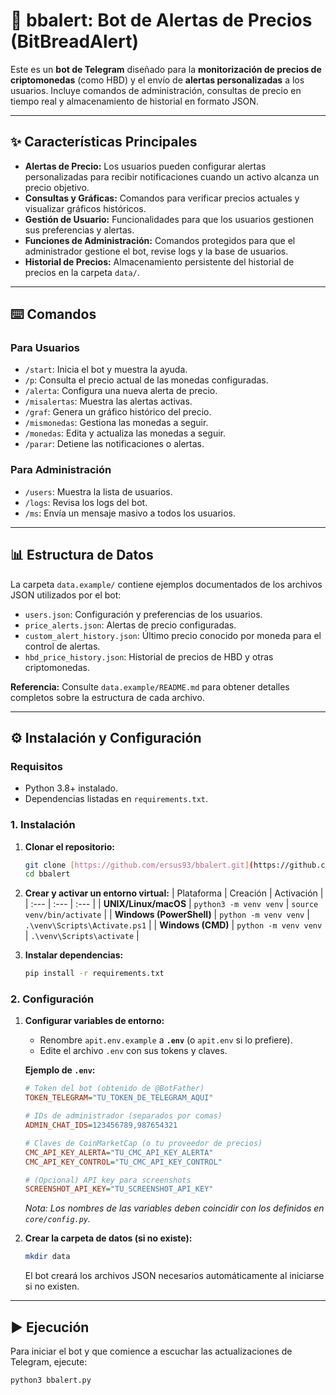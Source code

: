 # 🤖 bbalert: Bot de Alertas de Precios (BitBreadAlert)

Este es un **bot de Telegram** diseñado para la **monitorización de precios de criptomonedas** (como HBD) y el envío de **alertas personalizadas** a los usuarios. Incluye comandos de administración, consultas de precio en tiempo real y almacenamiento de historial en formato JSON.

---

## ✨ Características Principales

* **Alertas de Precio:** Los usuarios pueden configurar alertas personalizadas para recibir notificaciones cuando un activo alcanza un precio objetivo.
* **Consultas y Gráficas:** Comandos para verificar precios actuales y visualizar gráficos históricos.
* **Gestión de Usuario:** Funcionalidades para que los usuarios gestionen sus preferencias y alertas.
* **Funciones de Administración:** Comandos protegidos para que el administrador gestione el bot, revise logs y la base de usuarios.
* **Historial de Precios:** Almacenamiento persistente del historial de precios en la carpeta `data/`.

---

## ⌨️ Comandos

### Para Usuarios
* `/start`: Inicia el bot y muestra la ayuda.
* `/p`: Consulta el precio actual de las monedas configuradas.
* `/alerta`: Configura una nueva alerta de precio.
* `/misalertas`: Muestra las alertas activas.
* `/graf`: Genera un gráfico histórico del precio.
* `/mismonedas`: Gestiona las monedas a seguir.
* `/monedas`: Edita y actualiza las monedas a seguir.
* `/parar`: Detiene las notificaciones o alertas.

### Para Administración
* `/users`: Muestra la lista de usuarios.
* `/logs`: Revisa los logs del bot.
* `/ms`: Envía un mensaje masivo a todos los usuarios.

---

## 📊 Estructura de Datos

La carpeta `data.example/` contiene ejemplos documentados de los archivos JSON utilizados por el bot:

* `users.json`: Configuración y preferencias de los usuarios.
* `price_alerts.json`: Alertas de precio configuradas.
* `custom_alert_history.json`: Último precio conocido por moneda para el control de alertas.
* `hbd_price_history.json`: Historial de precios de HBD y otras criptomonedas.

**Referencia:** Consulte `data.example/README.md` para obtener detalles completos sobre la estructura de cada archivo.

---

## ⚙️ Instalación y Configuración

### Requisitos

* Python 3.8+ instalado.
* Dependencias listadas en `requirements.txt`.

### 1. Instalación

1.  **Clonar el repositorio:**
    ```bash
    git clone [https://github.com/ersus93/bbalert.git](https://github.com/ersus93/bbalert.git)
    cd bbalert
    ```

2.  **Crear y activar un entorno virtual:**
    | Plataforma | Creación | Activación |
    | :--- | :--- | :--- |
    | **UNIX/Linux/macOS** | `python3 -m venv venv` | `source venv/bin/activate` |
    | **Windows (PowerShell)** | `python -m venv venv` | `.\venv\Scripts\Activate.ps1` |
    | **Windows (CMD)** | `python -m venv venv` | `.\venv\Scripts\activate` |

3.  **Instalar dependencias:**
    ```bash
    pip install -r requirements.txt
    ```

### 2. Configuración

1.  **Configurar variables de entorno:**
    * Renombre `apit.env.example` a **`.env`** (o `apit.env` si lo prefiere).
    * Edite el archivo `.env` con sus tokens y claves.

    **Ejemplo de `.env`:**
    ```ini
    # Token del bot (obtenido de @BotFather)
    TOKEN_TELEGRAM="TU_TOKEN_DE_TELEGRAM_AQUI"

    # IDs de administrador (separados por comas)
    ADMIN_CHAT_IDS=123456789,987654321

    # Claves de CoinMarketCap (o tu proveedor de precios)
    CMC_API_KEY_ALERTA="TU_CMC_API_KEY_ALERTA"
    CMC_API_KEY_CONTROL="TU_CMC_API_KEY_CONTROL"

    # (Opcional) API key para screenshots
    SCREENSHOT_API_KEY="TU_SCREENSHOT_API_KEY"
    ```
    *Nota: Los nombres de las variables deben coincidir con los definidos en `core/config.py`.*

2.  **Crear la carpeta de datos (si no existe):**
    ```bash
    mkdir data
    ```
    El bot creará los archivos JSON necesarios automáticamente al iniciarse si no existen.

---

## ▶️ Ejecución

Para iniciar el bot y que comience a escuchar las actualizaciones de Telegram, ejecute:

```bash
python3 bbalert.py